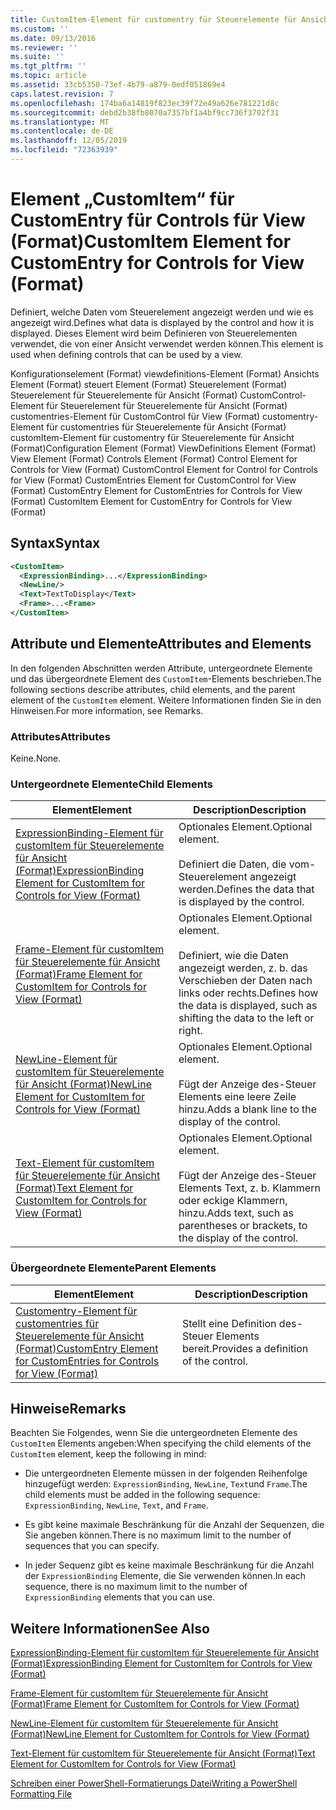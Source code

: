 ```yaml
---
title: CustomItem-Element für customentry für Steuerelemente für Ansicht (Format) | Microsoft-Dokumentation
ms.custom: ''
ms.date: 09/13/2016
ms.reviewer: ''
ms.suite: ''
ms.tgt_pltfrm: ''
ms.topic: article
ms.assetid: 33cb5350-73ef-4b79-a879-0edf051869e4
caps.latest.revision: 7
ms.openlocfilehash: 174ba6a14819f823ec39f72e49a626e781221d8c
ms.sourcegitcommit: debd2b38fb8070a7357bf1a4bf9cc736f3702f31
ms.translationtype: MT
ms.contentlocale: de-DE
ms.lasthandoff: 12/05/2019
ms.locfileid: "72363939"
---
```

# <a name="customitem-element-for-customentry-for-controls-for-view-format"></a><span data-ttu-id="408a1-102">Element „CustomItem“ für CustomEntry für Controls für View (Format)</span><span class="sxs-lookup"><span data-stu-id="408a1-102">CustomItem Element for CustomEntry for Controls for View (Format)</span></span>

<span data-ttu-id="408a1-103">Definiert, welche Daten vom Steuerelement angezeigt werden und wie es angezeigt wird.</span><span class="sxs-lookup"><span data-stu-id="408a1-103">Defines what data is displayed by the control and how it is displayed.</span></span> <span data-ttu-id="408a1-104">Dieses Element wird beim Definieren von Steuerelementen verwendet, die von einer Ansicht verwendet werden können.</span><span class="sxs-lookup"><span data-stu-id="408a1-104">This element is used when defining controls that can be used by a view.</span></span>

<span data-ttu-id="408a1-105">Konfigurationselement (Format) viewdefinitions-Element (Format) Ansichts Element (Format) steuert Element (Format) Steuerelement (Format) Steuerelement für Steuerelemente für Ansicht (Format) CustomControl-Element für Steuerelement für Steuerelemente für Ansicht (Format) customentries-Element für CustomControl für View (Format) customentry-Element für customentries für Steuerelemente für Ansicht (Format) customItem-Element für customentry für Steuerelemente für Ansicht (Format)</span><span class="sxs-lookup"><span data-stu-id="408a1-105">Configuration Element (Format) ViewDefinitions Element (Format) View Element (Format) Controls Element (Format) Control Element for Controls for View (Format) CustomControl Element for Control for Controls for View (Format) CustomEntries Element for CustomControl for View (Format) CustomEntry Element for CustomEntries for Controls for View (Format) CustomItem Element for CustomEntry for Controls for View (Format)</span></span>

## <a name="syntax"></a><span data-ttu-id="408a1-106">Syntax</span><span class="sxs-lookup"><span data-stu-id="408a1-106">Syntax</span></span>

```xml
<CustomItem>
  <ExpressionBinding>...</ExpressionBinding>
  <NewLine/>
  <Text>TextToDisplay</Text>
  <Frame>...<Frame>
</CustomItem>
```

## <a name="attributes-and-elements"></a><span data-ttu-id="408a1-107">Attribute und Elemente</span><span class="sxs-lookup"><span data-stu-id="408a1-107">Attributes and Elements</span></span>

<span data-ttu-id="408a1-108">In den folgenden Abschnitten werden Attribute, untergeordnete Elemente und das übergeordnete Element des `CustomItem`-Elements beschrieben.</span><span class="sxs-lookup"><span data-stu-id="408a1-108">The following sections describe attributes, child elements, and the parent element of the `CustomItem` element.</span></span> <span data-ttu-id="408a1-109">Weitere Informationen finden Sie in den Hinweisen.</span><span class="sxs-lookup"><span data-stu-id="408a1-109">For more information, see Remarks.</span></span>

### <a name="attributes"></a><span data-ttu-id="408a1-110">Attributes</span><span class="sxs-lookup"><span data-stu-id="408a1-110">Attributes</span></span>

<span data-ttu-id="408a1-111">Keine.</span><span class="sxs-lookup"><span data-stu-id="408a1-111">None.</span></span>

### <a name="child-elements"></a><span data-ttu-id="408a1-112">Untergeordnete Elemente</span><span class="sxs-lookup"><span data-stu-id="408a1-112">Child Elements</span></span>

|<span data-ttu-id="408a1-113">Element</span><span class="sxs-lookup"><span data-stu-id="408a1-113">Element</span></span>|<span data-ttu-id="408a1-114">Description</span><span class="sxs-lookup"><span data-stu-id="408a1-114">Description</span></span>|
|-------------|-----------------|
|[<span data-ttu-id="408a1-115">ExpressionBinding-Element für customItem für Steuerelemente für Ansicht (Format)</span><span class="sxs-lookup"><span data-stu-id="408a1-115">ExpressionBinding Element for CustomItem for Controls for View (Format)</span></span>](./expressionbinding-element-for-customitem-for-controls-for-view-format.md)|<span data-ttu-id="408a1-116">Optionales Element.</span><span class="sxs-lookup"><span data-stu-id="408a1-116">Optional element.</span></span><br /><br /> <span data-ttu-id="408a1-117">Definiert die Daten, die vom-Steuerelement angezeigt werden.</span><span class="sxs-lookup"><span data-stu-id="408a1-117">Defines the data that is displayed by the control.</span></span>|
|[<span data-ttu-id="408a1-118">Frame-Element für customItem für Steuerelemente für Ansicht (Format)</span><span class="sxs-lookup"><span data-stu-id="408a1-118">Frame Element for CustomItem for Controls for View (Format)</span></span>](./frame-element-for-customitem-for-controls-for-view-format.md)|<span data-ttu-id="408a1-119">Optionales Element.</span><span class="sxs-lookup"><span data-stu-id="408a1-119">Optional element.</span></span><br /><br /> <span data-ttu-id="408a1-120">Definiert, wie die Daten angezeigt werden, z. b. das Verschieben der Daten nach links oder rechts.</span><span class="sxs-lookup"><span data-stu-id="408a1-120">Defines how the data is displayed, such as shifting the data to the left or right.</span></span>|
|[<span data-ttu-id="408a1-121">NewLine-Element für customItem für Steuerelemente für Ansicht (Format)</span><span class="sxs-lookup"><span data-stu-id="408a1-121">NewLine Element for CustomItem for Controls for View (Format)</span></span>](./newline-element-for-customitem-for-controls-for-view-format.md)|<span data-ttu-id="408a1-122">Optionales Element.</span><span class="sxs-lookup"><span data-stu-id="408a1-122">Optional element.</span></span><br /><br /> <span data-ttu-id="408a1-123">Fügt der Anzeige des-Steuer Elements eine leere Zeile hinzu.</span><span class="sxs-lookup"><span data-stu-id="408a1-123">Adds a blank line to the display of the control.</span></span>|
|[<span data-ttu-id="408a1-124">Text-Element für customItem für Steuerelemente für Ansicht (Format)</span><span class="sxs-lookup"><span data-stu-id="408a1-124">Text Element for CustomItem for Controls for View (Format)</span></span>](./text-element-for-customitem-for-controls-for-view-format.md)|<span data-ttu-id="408a1-125">Optionales Element.</span><span class="sxs-lookup"><span data-stu-id="408a1-125">Optional element.</span></span><br /><br /> <span data-ttu-id="408a1-126">Fügt der Anzeige des-Steuer Elements Text, z. b. Klammern oder eckige Klammern, hinzu.</span><span class="sxs-lookup"><span data-stu-id="408a1-126">Adds text, such as parentheses or brackets, to the display of the control.</span></span>|

### <a name="parent-elements"></a><span data-ttu-id="408a1-127">Übergeordnete Elemente</span><span class="sxs-lookup"><span data-stu-id="408a1-127">Parent Elements</span></span>

|<span data-ttu-id="408a1-128">Element</span><span class="sxs-lookup"><span data-stu-id="408a1-128">Element</span></span>|<span data-ttu-id="408a1-129">Description</span><span class="sxs-lookup"><span data-stu-id="408a1-129">Description</span></span>|
|-------------|-----------------|
|[<span data-ttu-id="408a1-130">Customentry-Element für customentries für Steuerelemente für Ansicht (Format)</span><span class="sxs-lookup"><span data-stu-id="408a1-130">CustomEntry Element for CustomEntries for Controls for View (Format)</span></span>](./customentry-element-for-customentries-for-controls-for-view-format.md)|<span data-ttu-id="408a1-131">Stellt eine Definition des-Steuer Elements bereit.</span><span class="sxs-lookup"><span data-stu-id="408a1-131">Provides a definition of the control.</span></span>|

## <a name="remarks"></a><span data-ttu-id="408a1-132">Hinweise</span><span class="sxs-lookup"><span data-stu-id="408a1-132">Remarks</span></span>

<span data-ttu-id="408a1-133">Beachten Sie Folgendes, wenn Sie die untergeordneten Elemente des `CustomItem` Elements angeben:</span><span class="sxs-lookup"><span data-stu-id="408a1-133">When specifying the child elements of the `CustomItem` element, keep the following in mind:</span></span>

- <span data-ttu-id="408a1-134">Die untergeordneten Elemente müssen in der folgenden Reihenfolge hinzugefügt werden: `ExpressionBinding`, `NewLine`, `Text`und `Frame`.</span><span class="sxs-lookup"><span data-stu-id="408a1-134">The child elements must be added in the following sequence: `ExpressionBinding`, `NewLine`, `Text`, and `Frame`.</span></span>

- <span data-ttu-id="408a1-135">Es gibt keine maximale Beschränkung für die Anzahl der Sequenzen, die Sie angeben können.</span><span class="sxs-lookup"><span data-stu-id="408a1-135">There is no maximum limit to the number of sequences that you can specify.</span></span>

- <span data-ttu-id="408a1-136">In jeder Sequenz gibt es keine maximale Beschränkung für die Anzahl der `ExpressionBinding` Elemente, die Sie verwenden können.</span><span class="sxs-lookup"><span data-stu-id="408a1-136">In each sequence, there is no maximum limit to the number of `ExpressionBinding` elements that you can use.</span></span>

## <a name="see-also"></a><span data-ttu-id="408a1-137">Weitere Informationen</span><span class="sxs-lookup"><span data-stu-id="408a1-137">See Also</span></span>

[<span data-ttu-id="408a1-138">ExpressionBinding-Element für customItem für Steuerelemente für Ansicht (Format)</span><span class="sxs-lookup"><span data-stu-id="408a1-138">ExpressionBinding Element for CustomItem for Controls for View (Format)</span></span>](./expressionbinding-element-for-customitem-for-controls-for-view-format.md)

[<span data-ttu-id="408a1-139">Frame-Element für customItem für Steuerelemente für Ansicht (Format)</span><span class="sxs-lookup"><span data-stu-id="408a1-139">Frame Element for CustomItem for Controls for View (Format)</span></span>](./frame-element-for-customitem-for-controls-for-view-format.md)

[<span data-ttu-id="408a1-140">NewLine-Element für customItem für Steuerelemente für Ansicht (Format)</span><span class="sxs-lookup"><span data-stu-id="408a1-140">NewLine Element for CustomItem for Controls for View (Format)</span></span>](./newline-element-for-customitem-for-controls-for-view-format.md)

[<span data-ttu-id="408a1-141">Text-Element für customItem für Steuerelemente für Ansicht (Format)</span><span class="sxs-lookup"><span data-stu-id="408a1-141">Text Element for CustomItem for Controls for View (Format)</span></span>](./text-element-for-customitem-for-controls-for-view-format.md)

[<span data-ttu-id="408a1-142">Schreiben einer PowerShell-Formatierungs Datei</span><span class="sxs-lookup"><span data-stu-id="408a1-142">Writing a PowerShell Formatting File</span></span>](./writing-a-powershell-formatting-file.md)

